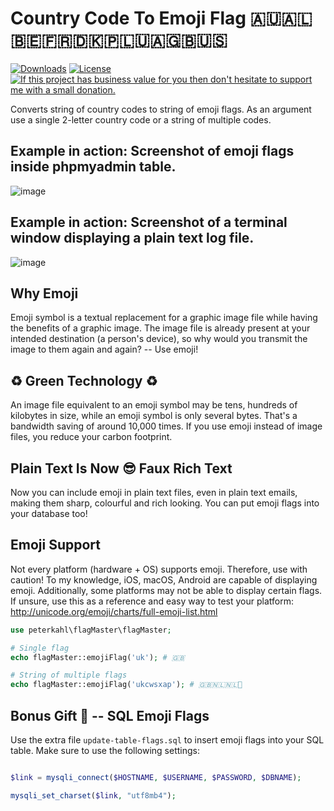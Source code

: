 # Country Code To Emoji Flag 🇦🇺🇦🇱🇧🇪🇫🇷🇩🇰🇵🇱🇺🇦🇬🇧🇺🇸

[![Downloads](https://img.shields.io/packagist/dt/peterkahl/country-code-to-emoji-flag.svg)](https://packagist.org/packages/peterkahl/country-code-to-emoji-flag)
[![License](http://img.shields.io/:license-apache-blue.svg)](http://www.apache.org/licenses/LICENSE-2.0.html)
[![If this project has business value for you then don't hesitate to support me with a small donation.](https://img.shields.io/badge/Donations-via%20Paypal-blue.svg)](https://www.paypal.me/PeterK93)

Converts string of country codes to string of emoji flags. As an argument use a single 2-letter country code or a string of multiple codes.

## Example in action: Screenshot of emoji flags inside phpmyadmin table.
![image](https://github.com/peterkahl/country-code-to-emoji-flag/blob/master/screenshot-phpmyadmin-flags.png "Screenshot of emoji flags inside phpmyadmin table.")

## Example in action: Screenshot of a terminal window displaying a plain text log file.
![image](https://github.com/peterkahl/country-code-to-emoji-flag/blob/master/logfile-example.png "Screenshot of a terminal window displaying a plain text log file.")

## Why Emoji
Emoji symbol is a textual replacement for a graphic image file while having the benefits of a graphic image. The image file is already present at your intended destination (a person's device), so why would you transmit the image to them again and again? -- Use emoji!

## ♻ Green Technology ♻
An image file equivalent to an emoji symbol may be tens, hundreds of kilobytes in size, while an emoji symbol is only several bytes. That's a bandwidth saving of around 10,000 times. If you use emoji instead of image files, you reduce your carbon footprint.

## Plain Text Is Now 😎 Faux Rich Text
Now you can include emoji in plain text files, even in plain text emails, making them sharp, colourful and rich looking. You can put emoji flags into your database too!

## Emoji Support
Not every platform (hardware + OS) supports emoji. Therefore, use with caution! To my knowledge, iOS, macOS, Android are capable of displaying emoji. Additionally, some platforms may not be able to display certain flags. If unsure, use this as a reference and easy way to test your platform: <http://unicode.org/emoji/charts/full-emoji-list.html>

```php
use peterkahl\flagMaster\flagMaster;

# Single flag
echo flagMaster::emojiFlag('uk'); # 🇬🇧

# String of multiple flags
echo flagMaster::emojiFlag('ukcwsxap'); # 🇬🇧🇳🇱🇳🇱🏴

```

## Bonus Gift 🎁 -- SQL Emoji Flags
Use the extra file `update-table-flags.sql` to insert emoji flags into your SQL table. Make sure to use the following settings:

```php

$link = mysqli_connect($HOSTNAME, $USERNAME, $PASSWORD, $DBNAME);

mysqli_set_charset($link, "utf8mb4");

```
